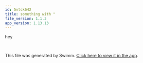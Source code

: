 ```yaml
---
id: 5vtck642
title: something with "
file_version: 1.1.3
app_version: 1.13.13
---
```


hey

<br/>

This file was generated by Swimm. [Click here to view it in the app](https://app.swimm.io/repos/Z2l0aHViJTNBJTNBZmxhc2slM0ElM0FuYWRhdi1zd2ltbQ==/docs/5vtck642).
